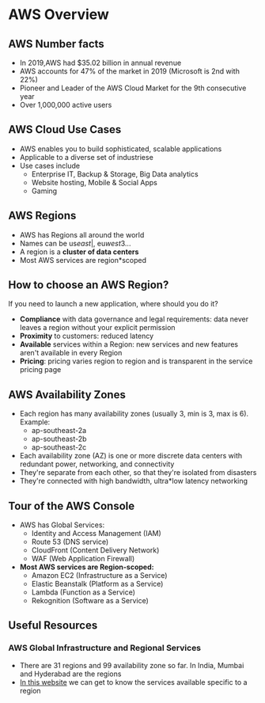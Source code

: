 # AWS Overview

## AWS Number facts 
* In 2019,AWS had $35.02 billion in annual revenue
* AWS accounts for 47% of the market in 2019 (Microsoft is 2nd with 22%)
* Pioneer and Leader of the AWS Cloud Market for the 9th consecutive year
* Over 1,000,000 active users

## AWS Cloud Use Cases

* AWS enables you to build sophisticated, scalable applications
* Applicable to a diverse set of industriese
*  Use cases include
    * Enterprise IT, Backup & Storage, Big Data analytics
    * Website hosting, Mobile & Social Apps
    *  Gaming  
  
## AWS Regions

* AWS has Regions all around the world
* Names can be us*east*|, eu*west*3...
* A region is a **cluster of data centers**
* Most AWS services are region*scoped
  
## How to choose an AWS Region?
If you need to launch a new application,
where should you do it?
* **Compliance** with data governance and legal
requirements: data never leaves a region without
your explicit permission
* **Proximity** to customers: reduced latency
* **Available** services within a Region: new services
and new features aren't available in every Region
* **Pricing**: pricing varies region to region and is
transparent in the service pricing page

## AWS Availability Zones

* Each region has many availability zones
(usually 3, min is 3, max is 6). Example:
  * ap-southeast-2a
  * ap-southeast-2b
  * ap-southeast-2c
* Each availability zone (AZ) is one or more discrete data centers with redundant power, networking, and connectivity
* They're separate from each other, so that
they're isolated from disasters
* They're connected with high bandwidth,
ultra*low latency networking

## Tour of the AWS Console

* AWS has Global Services:
    * Identity and Access Management (IAM)
    * Route 53 (DNS service)
    * CloudFront (Content Delivery Network)
    * WAF (Web Application Firewall)
* **Most AWS services are Region-scoped:**
  * Amazon EC2 (Infrastructure as a Service)
  * Elastic Beanstalk (Platform as a Service)
  * Lambda (Function as a Service)
  * Rekognition (Software as a Service)
  
## Useful Resources
### AWS Global Infrastructure and Regional Services
- There are 31 regions and 99 availability zone so far. In India, Mumbai and Hyderabad are the regions
- [In this website](https://aws.amazon.com/about-aws/global-infrastructure/regional-product-services/?p=ngi&loc=4&refid=09863622-0e2a-4080-9bba-12d378e294ba) we can get to know the services available specific to a region 


  


